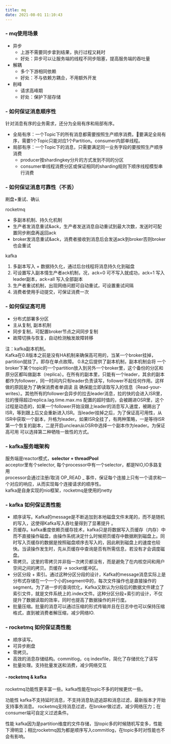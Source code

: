 ```yaml
---
title: mq
date: 2021-08-01 11:10:43
---
```


<!-- toc -->

### - mq使用场景

* 异步
    * 上游不需要同步拿到结果，执行过程又耗时
    * 好处：异步可以让服务端的线程不同步阻塞，提高服务端的吞吐量
* 解耦
    * 多个下游相同依赖
    * 好处：不与依赖方耦合，不用额外开发
* 削峰
    * 请求高峰期
    * 好处：保护下层存储

### - 如何保证消息顺序性

针对消息有序的业务需求，还分为全局有序和局部有序。
- 全局有序：一个Topic下的所有消息都需要按照生产顺序消费。要满足全局有序，需要1个Topic只能对应1个Partition。consumer内部单线程。
- 局部有序：一个Topic下的消息，只需要满足同一业务字段的要按照生产顺序消费
    - producer按shardingkey分片的方式发到不同的分区
    - consumer单线程消费分区或保证相同的sharding规则下顺序线程模型串行消费

### - 如何保证消息可靠性（不丢）
刷盘+重试、确认

rocketmq
- 多副本机制、持久化机制
- 生产者发消息重试&ack，生产者发送消息自动重试到最大次数，发送时可配置同步刷盘再返回ack
- broker发消息重试&ack，消费者接收到消息后会发送ack到broker否则broker也会重试

kafka
1. 多副本写入 + 数据持久化，通过后台线程将消息持久化到磁盘
2. 可设置写入副本情生产者ack机制，况，ack=0 可不写入就成功，ack=1 写入leader副本，ack=all 写入全部副本
3. 生产者重试机制，出现网络问题可自动重试，可设置重试间隔
4. 消费者使用手动提交，可保证消费一次


### - 如何保证高可用

- 分布式部署多分区
- 主从复制, 副本机制
- 同步复制，可配置broker节点之间同步复制
- 故障切换与恢复，自动检测触发故障转移


注：kafka副本机制。  
Kafka在0.8版本之前是没有HA机制来确保高可用的，当某一个broker挂掉，partition就挂了。即存在单点故障。
0.8之后提供了副本机制，副本机制会将 一个broker下某个topic的一个partition放入到另外一个broker里，这个备份的分区和原分区都叫做副本（replica）。在所有的副本里，只能有一个leader，其余的副本都作为follower，同一时间内只有leader负责读写，follower不起任何作用。这样做的原因是为了确保消费者单调读 且 确保能立即读取写入的信息（Read-your-writes）。其他所有的follower会异步的拉去leader消息，拉的快的会进入ISR里，拉的慢得超过replica.lag.time.max.ms 配置的超时值的，会被踢进OSR里，这个过程是动态的，如果一个follower开始没跟上leader的消息写入速度，被踢出了ISR，等到跟上后又会重新进入ISR。当leader挂掉之后，为了保证高可用性，从ISR中获取一个副本，升格为leader。如果ISR全挂了，有两种策略，一是等待ISR第一个恢复的副本，二是开启unclean从OSR中选择一个副本作为leader。为保证高可用 可以选择第二种牺牲一致性的方式。


### - kafka服务端架构
服务端是reactor模式，**selector + threadPool**   
acceptor里有个selector, 每个processor中有一个selector，都是NIO,IO多路复用     
processor会通过注册/取消 OP_READ _ 事件，保证每个连接上只有一个请求和一个对应的响应，从而实现每个连接请求的顺序性。  
kafka是自身实现的nio框架，rocketmq是使用的netty


### - kafka 如何保证高性能
- 顺序读写。Kafka的message是不断追加到本地磁盘文件末尾的，而不是随机的写入，这使得Kafka写入吞吐量得到了显著提升 。
- 页缓存。kafka重度依赖页缓存技术，kafka只是将数据写入页缓存（内存）中而不直接操作磁盘，由操作系统决定什么时候把页缓存中数据刷到磁盘上。同时写入页缓存的数据是按照磁盘顺序去写入的，因此刷到磁盘上的速度也较快。当读操作发生时，先从页缓存中查询是否有所需信息，若没有才会调度磁盘。
- 零拷贝。这里的零拷贝并非指一次拷贝都没有，而是避免了在内核空间和用户空间之间的拷贝。页缓存 -> socket缓冲区。
- 分区分段 + 索引。通过这种分区分段的设计，Kafka的message消息实际上是分布式存储在一个一个小的segment中的，每次文件操作也是直接操作的segment。为了进一步的查询优化，Kafka又默认为分段后的数据文件建立了索引文件，就是文件系统上的.index文件。这种分区分段+索引的设计，不仅提升了数据读取的效率，同时也提高了数据操作的并行度。
- 批量压缩。批量的消息可以通过压缩的形式传输并且在日志中也可以保持压缩格式，直到被消费者解压缩，减少网络IO.

### - rocketmq 如何保证高性能
- 顺序读写。
- 可异步刷盘
- 零拷贝。
- 高效的消息存储结构。commitlog，cq indexfile，简化了存储优化了读写
- 批量处理。支持批量发送和消费，减少网络交互


#### - rocketmq & kafka
rocketmq功能性更丰富一些。kafka性能在topic不多的时候更优一些。

功能性
kafka不支持延时消息，不支持消息轨迹追踪和消息过滤，最新版本才开始支持事务消息。
rocketmq支持消息过滤，在broker做过滤，减少网络压力；在consumer端可自定义过滤条件。

性能
kafka因为是partition维度的文件存储，当topic多的时候随机写变多，性能下滑明显；相比rocketmq因为都是顺序写入commitlog，在topic多时对性能也不会有影响。

